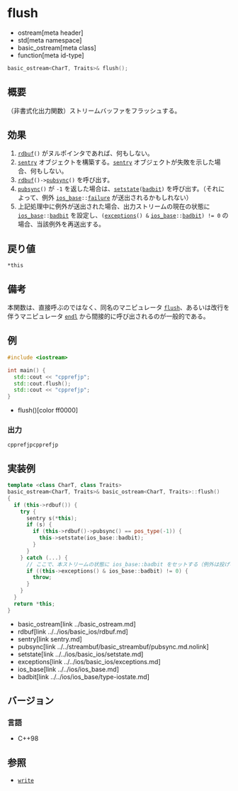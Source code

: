 # flush
* ostream[meta header]
* std[meta namespace]
* basic_ostream[meta class]
* function[meta id-type]

```cpp
basic_ostream<CharT, Traits>& flush();
```

## 概要
（非書式化出力関数）ストリームバッファをフラッシュする。

## 効果
1. [`rdbuf`](../../ios/basic_ios/rdbuf.md)`()` がヌルポインタであれば、何もしない。
1. [`sentry`](sentry.md) オブジェクトを構築する。[`sentry`](sentry.md) オブジェクトが失敗を示した場合、何もしない。
1. [`rdbuf`](../../ios/basic_ios/rdbuf.md)`()->`[`pubsync`](../../streambuf/basic_streambuf/pubsync.md.nolink)`()` を呼び出す。
1. [`pubsync`](../../streambuf/basic_streambuf/pubsync.md.nolink)`()` が `-1` を返した場合は、[`setstate`](../../ios/basic_ios/setstate.md)`(`[`badbit`](../../ios/ios_base/type-iostate.md)`)` を呼び出す。（それによって、例外 [`ios_base`](../../ios/ios_base.md)`::`[`failure`](../../ios/ios_base/failure.md) が送出されるかもしれない）
1. 上記処理中に例外が送出された場合、出力ストリームの現在の状態に [`ios_base`](../../ios/ios_base.md)`::`[`badbit`](../../ios/ios_base/type-iostate.md) を設定し、`(`[`exceptions`](../../ios/basic_ios/exceptions.md)`() &` [`ios_base`](../../ios/ios_base.md)`::`[`badbit`](../../ios/ios_base/type-iostate.md)`) != 0` の場合、当該例外を再送出する。

## 戻り値
`*this`

## 備考
本関数は、直接呼ぶのではなく、同名のマニピュレータ [`flush`](../flush.md)、あるいは改行を伴うマニピュレータ [`endl`](../endl.md) から間接的に呼び出されるのが一般的である。

## 例
```cpp
#include <iostream>

int main() {
  std::cout << "cpprefjp";
  std::cout.flush();
  std::cout << "cpprefjp";
}
```
* flush()[color ff0000]

### 出力
```
cpprefjpcpprefjp
```

## 実装例
```cpp
template <class CharT, class Traits>
basic_ostream<CharT, Traits>& basic_ostream<CharT, Traits>::flush()
{
  if (this->rdbuf()) {
    try {
      sentry s(*this);
      if (s) {
        if (this->rdbuf()->pubsync() == pos_type(-1)) {
          this->setstate(ios_base::badbit);
        }
      }
    } catch (...) {
      // ここで、本ストリームの状態に ios_base::badbit をセットする（例外は投げない）
      if ((this->exceptions() & ios_base::badbit) != 0) {
        throw;
      }
    }
  }
  return *this;
}
```
* basic_ostream[link ../basic_ostream.md]
* rdbuf[link ../../ios/basic_ios/rdbuf.md]
* sentry[link sentry.md]
* pubsync[link ../../streambuf/basic_streambuf/pubsync.md.nolink]
* setstate[link ../../ios/basic_ios/setstate.md]
* exceptions[link ../../ios/basic_ios/exceptions.md]
* ios_base[link ../../ios/ios_base.md]
* badbit[link ../../ios/ios_base/type-iostate.md]

## バージョン
### 言語
- C++98

## 参照
- [`write`](write.md)
